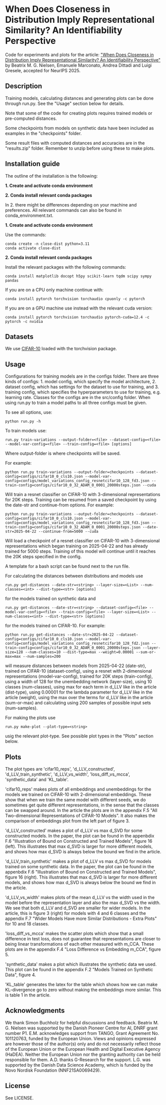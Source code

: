 # When Does Closeness in Distribution Imply Representational Similarity? An Identifiability Perspective
Code for experiments and plots for the article: ["When Does Closeness in Distribution Imply Representational Similarity? An Identifiability Perspective"](https://arxiv.org/abs/2506.03784) by Beatrix M. G. Nielsen, Emanuele Marconato, Andrea Dittadi and Luigi Gresele, accepted for NeurIPS 2025.   


## Description
Training models, calculating distances and generating plots can be done through run.py. See the "Usage" section  below for details.

Note that some of the code for creating plots requires trained models or pre-computed distances. 

Some checkpoints from models on synthetic data have been included as examples in the "checkpoints" folder. 

Some result files with computed distances and accuracies are in the "results.zip" folder. Remember to unzip before using these to make plots.  



## Installation guide

The outline of the installation is the following:

**1. Create and activate conda environment**

**2. Conda install relevant conda packages**

In 2. there might be differences depending on your machine and preferences. All relevant commands can also be found in conda_environment.txt. 

**1. Create and activate conda environment**

Use the commands:
```
conda create -n close-dist python=3.11
conda activate close-dist
```

**2. Conda install relevant conda packages** 

Install the relevant packages with the following commands:
```
conda install matplotlib docopt h5py scikit-learn tqdm scipy sympy pandas
```
If you are on a CPU only machine continue with:
```
conda install pytorch torchvision torchaudio cpuonly -c pytorch
```
If you are on a GPU machine use instead with the relevant cuda version:
```
conda install pytorch torchvision torchaudio pytorch-cuda=12.4 -c pytorch -c nvidia
```



## Datasets
We use [CIFAR-10](https://docs.pytorch.org/vision/main/generated/torchvision.datasets.CIFAR10.html) loaded with the torchvision package.


## Usage

Configurations for training models are in the configs folder. There are three kinds of configs: 1. model config, which specify the model architecture, 2. dataset config, which has settings for the dataset to use for training, and 3. training config, which specifies the hyperparameters to use for training, e.g. learning rate. Classes for the configs are in the src/config folder. When using run.py to train a model paths to all three configs must be given. 

To see all options, use:
```
python run.py -h
```
To train models use:
```
run.py train-variations --output-folder=<file> --dataset-config=<file> --model-var-config=<file> --train-config=<file> [options]
```
Where output-folder is where checkpoints will be saved. 

For example:
```
python run.py train-variations --output-folder=checkpoints --dataset-config=configs/cifar10_0_cls10.json --model-var-config=configs/model_variations_config_resnetcifar10_128_fd3.json --train-config=configs/cifar10_0_32_ADAM_0_0001_20000steps.json --cuda
```
Will train a resnet classifier on CIFAR-10 with 3-dimensional representations for 20K steps. Training can be resumed from a saved checkpoint by using the date-str and continue-from options. For example:  
```
python run.py train-variations --output-folder=checkpoints --dataset-config=configs/cifar10_0_cls10.json --model-var-config=configs/model_variations_config_resnetcifar10_128_fd3.json --train-config=configs/cifar10_0_32_ADAM_0_0001_20000steps.json --date-str=2025-04-22 --continue-from=5000 --cuda
```
Will load a checkpoint of a resnet classifier on CIFAR-10 with 3-dimensional representations which began training on 2025-04-22 and has already trained for 5000 steps. Training of this model will continue until it reaches the 20K steps specified in the config. 

A template for a bash script can be found next to the run file.  

For calculating the distances between distributions and models use 
```
run.py get-distances --date-str=<string> --layer-size=<List> --num-classes=<int> --dist-type=<str> [options]
```
for the models trained on synthetic data and 
```
run.py get-distances --date-str=<string> --dataset-config=<file> --model-var-config=<file> --train-config=<file> --layer-size=<List> --num-classes=<int> --dist-type=<str> [options]
```
for the models trained on CIFAR-10. For example:
```
python run.py get-distances --date-str=2025-04-22 --dataset-config=configs/cifar10_0_cls10.json --model-var-config=configs/model_variations_config_resnetcifar10_128_fd2.json --train-config=configs/cifar10_0_32_ADAM_0_0001_20000steps.json --layer-size=128 --num-classes=10 --dist-type=max --weight=0.00001 --sum-or-max=max --num-samples=200
```
will measure distances between models from 2025-04-22 (date-str), trained on CIFAR-10 (dataset-config), using a resnet with 2-dimensional representations (model-var-config), trained for 20K steps (train-config), using a width of 128 for the unembedding network (layer-size), using 10 classes (num-classes), using max for each term in d_LLV like in the article (dist-type), using 0.00001 for the lambda parameter for d_LLV like in the article (weight), using the max over the terms for d_LLV like in the article (sum-or-max) and calculating using 200 samples of possible input sets (num-samples).  

For making the plots use 
```
run.py make-plot --plot-type=<string>
``` 
usig the relevant plot-type. See possible plot types in the "Plots" section below. 



## Plots
The plot types are 'cifar10_reps', 'd_LLV_constructed', 'd_LLV_train_synthetic', 'd_LLV_vs_width', 'loss_diff_vs_mcca', 'synthetic_data' and 'KL_table'.

'cifar10_reps' makes plots of all embeddings and unembeddings for the models we trained on CIFAR-10 with 2-dimensional embeddings. These show that when we train the same model with different seeds, we do sometimes get quite different representations, in the sense that the classes can be swapped around. In the article the plots are in the appendix F.5 "All Two-dimensional Representations of CIFAR-10 Models". It also makes the comparison of embeddings plot from the left part of figure 3. 

'd_LLV_constructed' makes a plot of d_LLV vs max d_SVD for some constructed models. In the paper, the plot can be found in the appenbdix F.6 "Illustration of Bound on Constructed and Trained Models", figure 16 (left). This illustrates that max d_SVD is larger for more different models, and shows how max d_SVD is always below the bound we find in the article. 

'd_LLV_train_synthetic' makes a plot of d_LLV vs max d_SVD for models trained on some synthetic data. In the paper, the plot can be found in the appenbdix F.6 "Illustration of Bound on Constructed and Trained Models", figure 16 (right). This illustrates that max d_SVD is larger for more different models, and shows how max d_SVD is always below the bound we find in the article.  

'd_LLV_vs_width' makes plots of the mean d_LLV vs the width used in the model before the representation layer and also the max d_SVD vs the width. We see that both d_LLV and d_SVD are smaller for wider models. In the article, this is figure 3 (right) for models with 4 and 6 classes and the appendix F.7 "Wider Models Have more Similar Distributions - Extra Plots" for 10 and 18 classes.   

'loss_diff_vs_mcca' makes the scatter plots which show that a small difference in test loss, does not guarantee that representations are closer to being linear transformations of each other measured with m_CCA. These plots are in the appendix F.4 "Loss Difference vs Embedding m_CCA", figure 5.   

'synthetic_data' makes a plot which illustrates the synthetic data we used. This plot can be found in the appendix F.2 "Models Trained on Synthetic Data", figure 4.  

'KL_table' generates the latex for the table which shows how we can make KL-divergence go to zero without making the embeddings more similar. This is table 1 in the article. 




## Acknowledgments

We thank Simon Buchholz for helpful discussions and feedback. Beatrix M. G. Nielsen was supported
by the Danish Pioneer Centre for AI, DNRF grant number P1. E.M. acknowledges support from
TANGO, Grant Agreement No. 101120763, funded by the European Union. Views and opinions
expressed are however those of the author(s) only and do not necessarily reflect those of the European
Union or the European Health and Digital Executive Agency (HaDEA). Neither the European Union
nor the granting authority can be held responsible for them. A.D. thanks G-Research for the support.
L.G. was supported by the Danish Data Science Academy, which is funded by the Novo Nordisk
Foundation (NNF21SA0069429). 

## License 

See LICENSE.




